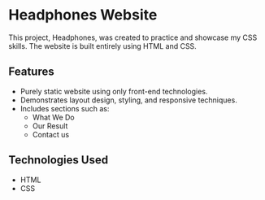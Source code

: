 # Headphones Website

This project, Headphones, was created to practice and showcase my CSS skills. The website is built entirely using HTML and CSS.

## Features

- Purely static website using only front-end technologies.
- Demonstrates layout design, styling, and responsive techniques.
- Includes sections such as:
  - What We Do
  - Our Result
  - Contact us
  

## Technologies Used

- HTML
- CSS
